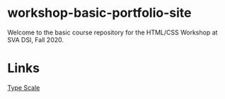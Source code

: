 # workshop-basic-portfolio-site

Welcome to the basic course repository for the HTML/CSS Workshop at SVA DSI, Fall 2020.


# Links
[Type Scale](https://type-scale.com/)